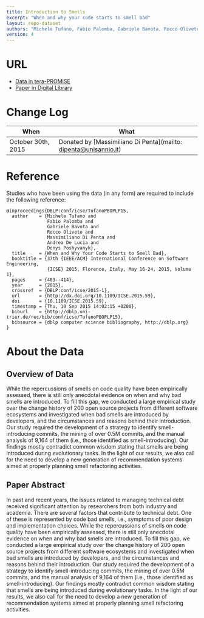 ```yaml
---
title: Introduction to Smells
excerpt: "When and why your code starts to smell bad"
layout: repo-dataset
authors: "Michele Tufano, Fabio Palomba, Gabriele Bavota, Rocco Oliveto, Massimiliano Di Penta, Andrea De Lucia, Denys Poshyvanyk"
version: 4
---
```


# URL

* [Data in tera-PROMISE](https://terapromise.csc.ncsu.edu/!/#repo/view/head/defect/bad_smells/smell-introduction)
* [Paper in Digital Library](http://www.cs.wm.edu/~denys/pubs/ICSE'15-BadSmells-CRC.pdf)

# Change Log

When | What
---- | ----
October 30th, 2015 | Donated by [Massimiliano Di Penta](mailto: dipenta@unisannio.it)

# Reference

Studies who have been using the data (in any form) are required to include the following reference:

```
@inproceedings{DBLP:conf/icse/TufanoPBOPLP15,
  author    = {Michele Tufano and
               Fabio Palomba and
               Gabriele Bavota and
               Rocco Oliveto and
               Massimiliano Di Penta and
               Andrea De Lucia and
               Denys Poshyvanyk},
  title     = {When and Why Your Code Starts to Smell Bad},
  booktitle = {37th {IEEE/ACM} International Conference on Software Engineering,
               {ICSE} 2015, Florence, Italy, May 16-24, 2015, Volume 1},
  pages     = {403--414},
  year      = {2015},
  crossref  = {DBLP:conf/icse/2015-1},
  url       = {http://dx.doi.org/10.1109/ICSE.2015.59},
  doi       = {10.1109/ICSE.2015.59},
  timestamp = {Thu, 10 Sep 2015 14:02:15 +0200},
  biburl    = {http://dblp.uni-trier.de/rec/bib/conf/icse/TufanoPBOPLP15},
  bibsource = {dblp computer science bibliography, http://dblp.org}
}
```

# About the Data

## Overview of Data

While the repercussions of smells on code quality have been empirically assessed, there is still only anecdotal evidence on when and why bad smells are introduced. To fill this gap, we conducted a large empirical study over the change history of 200 open source projects from different software ecosystems and investigated when bad smells are introduced by developers, and the circumstances and reasons behind their introduction. Our study required the development of a strategy to identify smell-introducing commits, the mining of over 0.5M commits, and the manual analysis of 9,164 of them (i.e., those identified as smell-introducing). Our findings mostly contradict common wisdom stating that smells are being introduced during evolutionary tasks. In the light of our results, we also call for the need to develop a new generation of recommendation systems aimed at properly planning smell refactoring activities.

## Paper Abstract

In past and recent years, the issues related to managing technical debt received significant attention by researchers from both industry and academia. There are several factors that contribute to technical debt. One of these is represented by code bad  smells, i.e., symptoms  of  poor  design  and  implementation choices.  While  the  repercussions  of  smells  on  code  quality  have been  empirically  assessed,  there is still  only  anecdotal  evidence on when and why bad  smells  are  introduced.  To  fill  this  gap, we conducted a large empirical study over the change history of 200 open source projects from different software ecosystems and investigated when bad smells are introduced by developers, and the  circumstances  and  reasons  behind  their  introduction.  Our study  required  the  development  of  a  strategy  to  identify smell-introducing commits, the mining of over 0.5M commits, and the manual  analysis  of  9,164  of  them  (i.e., those  identified  as smell-introducing).  Our  findings  mostly  contradict  common  wisdom stating  that  smells  are  being  introduced  during  evolutionary tasks.  In  the  light  of  our  results,  we  also  call  for  the  need  to develop  a  new  generation  of  recommendation  systems  aimed  at properly planning smell refactoring activities.
